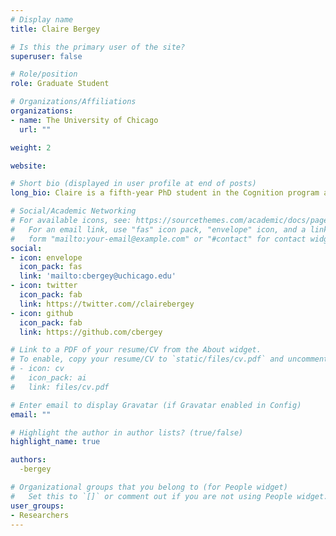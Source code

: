```yaml
---
# Display name
title: Claire Bergey

# Is this the primary user of the site?
superuser: false

# Role/position
role: Graduate Student

# Organizations/Affiliations
organizations:
- name: The University of Chicago
  url: ""

weight: 2

website:

# Short bio (displayed in user profile at end of posts)
long_bio: Claire is a fifth-year PhD student in the Cognition program at the University of Chicago, having formerly studied psychology and cognitive science at Williams College. She is interested in language and concept acquisition. Her research centers on how children learn to express and interpret meaning in language that goes beyond what is literally said, and how they integrate what they glean from conversation with their own experience to gain a fuller picture of the world.

# Social/Academic Networking
# For available icons, see: https://sourcethemes.com/academic/docs/page-builder/#icons
#   For an email link, use "fas" icon pack, "envelope" icon, and a link in the
#   form "mailto:your-email@example.com" or "#contact" for contact widget.
social:
- icon: envelope
  icon_pack: fas
  link: 'mailto:cbergey@uchicago.edu'
- icon: twitter
  icon_pack: fab
  link: https://twitter.com//clairebergey
- icon: github
  icon_pack: fab
  link: https://github.com/cbergey

# Link to a PDF of your resume/CV from the About widget.
# To enable, copy your resume/CV to `static/files/cv.pdf` and uncomment the lines below.
# - icon: cv
#   icon_pack: ai
#   link: files/cv.pdf

# Enter email to display Gravatar (if Gravatar enabled in Config)
email: ""

# Highlight the author in author lists? (true/false)
highlight_name: true

authors:
  -bergey

# Organizational groups that you belong to (for People widget)
#   Set this to `[]` or comment out if you are not using People widget.
user_groups:
- Researchers
---
```

